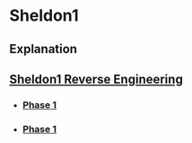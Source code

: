 # Sheldon1

## Explanation
## [ Sheldon1 Reverse Engineering](https://github.com/Shashied/bigbangtheory/wiki/Sheldon1)

  * ### [Phase 1](https://github.com/Shashied/bigbangtheory/wiki/Sheldon1#Phase_1)
  * ### [Phase 1](https://github.com/Shashied/bigbangtheory/wiki/Sheldon1#Phase_2)
